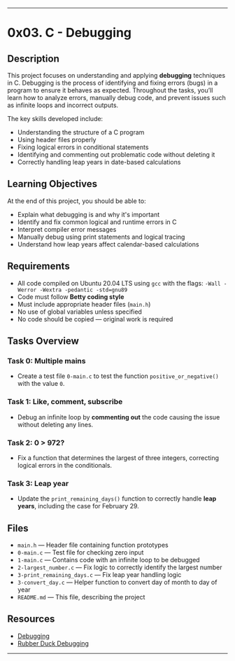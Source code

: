 
---

# 0x03. C - Debugging

## Description

This project focuses on understanding and applying **debugging** techniques in C. Debugging is the process of identifying and fixing errors (bugs) in a program to ensure it behaves as expected. Throughout the tasks, you’ll learn how to analyze errors, manually debug code, and prevent issues such as infinite loops and incorrect outputs.

The key skills developed include:

* Understanding the structure of a C program
* Using header files properly
* Fixing logical errors in conditional statements
* Identifying and commenting out problematic code without deleting it
* Correctly handling leap years in date-based calculations

## Learning Objectives

At the end of this project, you should be able to:

* Explain what debugging is and why it's important
* Identify and fix common logical and runtime errors in C
* Interpret compiler error messages
* Manually debug using print statements and logical tracing
* Understand how leap years affect calendar-based calculations

## Requirements

* All code compiled on Ubuntu 20.04 LTS using `gcc` with the flags:
  `-Wall -Werror -Wextra -pedantic -std=gnu89`
* Code must follow **Betty coding style**
* Must include appropriate header files (`main.h`)
* No use of global variables unless specified
* No code should be copied — original work is required

## Tasks Overview

### Task 0: Multiple mains

* Create a test file `0-main.c` to test the function `positive_or_negative()` with the value `0`.

### Task 1: Like, comment, subscribe

* Debug an infinite loop by **commenting out** the code causing the issue without deleting any lines.

### Task 2: 0 > 972?

* Fix a function that determines the largest of three integers, correcting logical errors in the conditionals.

### Task 3: Leap year

* Update the `print_remaining_days()` function to correctly handle **leap years**, including the case for February 29.

## Files

* `main.h` — Header file containing function prototypes
* `0-main.c` — Test file for checking zero input
* `1-main.c` — Contains code with an infinite loop to be debugged
* `2-largest_number.c` — Fix logic to correctly identify the largest number
* `3-print_remaining_days.c` — Fix leap year handling logic
* `3-convert_day.c` — Helper function to convert day of month to day of year
* `README.md` — This file, describing the project

## Resources

* [Debugging](https://en.wikipedia.org/wiki/Debugging)
* [Rubber Duck Debugging](https://rubberduckdebugging.com/)

---
